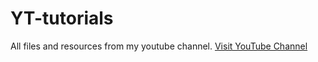 # YT-tutorials
All files and resources from my youtube channel.
[Visit YouTube Channel](https://www.youtube.com/channel/UC28dwydTeRKYroXkmQU1yMw)
